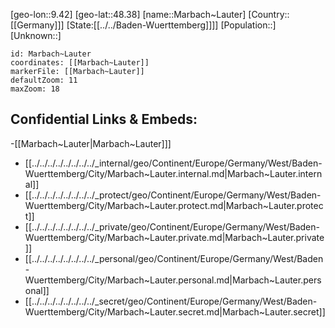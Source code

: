 ﻿---
location: [48.38,9.42]
mapzoom: [7,12] 
mapmarker: city 
type: City
tags:
- geo/City


SpocWebEntityId: 32267
isDeleted: false
confidential: public

---
[geo-lon::9.42]
[geo-lat::48.38]
[name::Marbach~Lauter]
[Country::[[Germany]]]
[State:[[../../Baden-Wuerttemberg]]]]
[Population::]
[Unknown::]


```leaflet
id: Marbach~Lauter
coordinates: [[Marbach~Lauter]]
markerFile: [[Marbach~Lauter]]
defaultZoom: 11 
maxZoom: 18
```


## Confidential Links & Embeds: 
-[[Marbach~Lauter|Marbach~Lauter]]] 
- [[../../../../../../../../_internal/geo/Continent/Europe/Germany/West/Baden-Wuerttemberg/City/Marbach~Lauter.internal.md|Marbach~Lauter.internal]] 
- [[../../../../../../../../_protect/geo/Continent/Europe/Germany/West/Baden-Wuerttemberg/City/Marbach~Lauter.protect.md|Marbach~Lauter.protect]] 
- [[../../../../../../../../_private/geo/Continent/Europe/Germany/West/Baden-Wuerttemberg/City/Marbach~Lauter.private.md|Marbach~Lauter.private]] 
- [[../../../../../../../../_personal/geo/Continent/Europe/Germany/West/Baden-Wuerttemberg/City/Marbach~Lauter.personal.md|Marbach~Lauter.personal]] 
- [[../../../../../../../../_secret/geo/Continent/Europe/Germany/West/Baden-Wuerttemberg/City/Marbach~Lauter.secret.md|Marbach~Lauter.secret]] 
